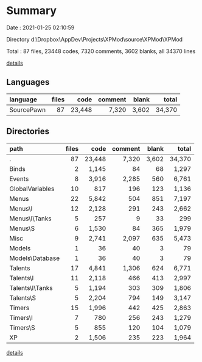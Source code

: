 # Summary

Date : 2021-01-25 02:10:59

Directory d:\Dropbox\AppDev\Projects\XPMod\source\XPMod\XPMod

Total : 87 files,  23448 codes, 7320 comments, 3602 blanks, all 34370 lines

[details](details.md)

## Languages
| language | files | code | comment | blank | total |
| :--- | ---: | ---: | ---: | ---: | ---: |
| SourcePawn | 87 | 23,448 | 7,320 | 3,602 | 34,370 |

## Directories
| path | files | code | comment | blank | total |
| :--- | ---: | ---: | ---: | ---: | ---: |
| . | 87 | 23,448 | 7,320 | 3,602 | 34,370 |
| Binds | 2 | 1,145 | 84 | 68 | 1,297 |
| Events | 8 | 3,916 | 2,285 | 560 | 6,761 |
| GlobalVariables | 10 | 817 | 196 | 123 | 1,136 |
| Menus | 22 | 5,842 | 504 | 851 | 7,197 |
| Menus\I | 12 | 2,128 | 291 | 243 | 2,662 |
| Menus\I\Tanks | 5 | 257 | 9 | 33 | 299 |
| Menus\S | 6 | 1,530 | 84 | 365 | 1,979 |
| Misc | 9 | 2,741 | 2,097 | 635 | 5,473 |
| Models | 1 | 36 | 40 | 3 | 79 |
| Models\Database | 1 | 36 | 40 | 3 | 79 |
| Talents | 17 | 4,841 | 1,306 | 624 | 6,771 |
| Talents\I | 11 | 2,118 | 466 | 413 | 2,997 |
| Talents\I\Tanks | 5 | 1,194 | 303 | 309 | 1,806 |
| Talents\S | 5 | 2,204 | 794 | 149 | 3,147 |
| Timers | 15 | 1,996 | 442 | 425 | 2,863 |
| Timers\I | 7 | 780 | 256 | 243 | 1,279 |
| Timers\S | 5 | 855 | 120 | 104 | 1,079 |
| XP | 2 | 1,506 | 235 | 223 | 1,964 |

[details](details.md)
